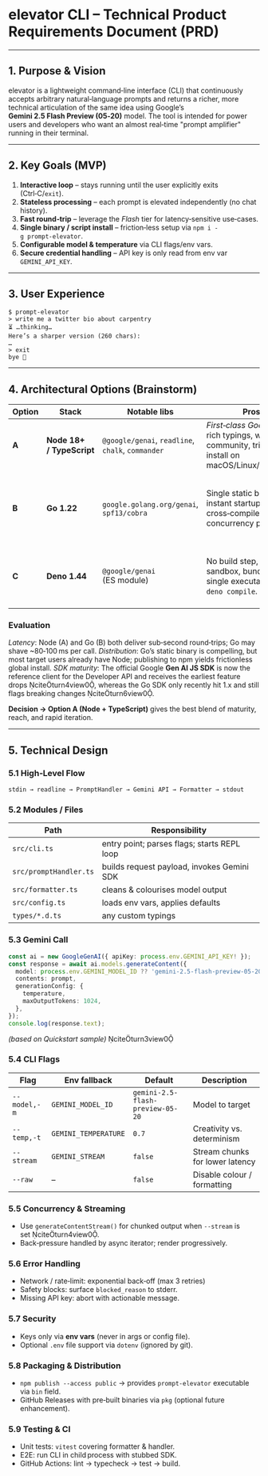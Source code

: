 # elevator CLI – Technical Product Requirements Document (PRD)

---

## 1. Purpose & Vision

elevator is a lightweight command‑line interface (CLI) that continuously accepts arbitrary natural‑language prompts and returns a richer, more technical articulation of the same idea using Google’s **Gemini 2.5 Flash Preview (05‑20)** model. The tool is intended for power users and developers who want an almost real‑time "prompt amplifier" running in their terminal.

---

## 2. Key Goals (MVP)

1. **Interactive loop** – stays running until the user explicitly exits (Ctrl‑C/`exit`).
2. **Stateless processing** – each prompt is elevated independently (no chat history).
3. **Fast round‑trip** – leverage the *Flash* tier for latency‑sensitive use‑cases.
4. **Single binary / script install** – friction‑less setup via `npm i -g prompt‑elevator`.
5. **Configurable model & temperature** via CLI flags/env vars.
6. **Secure credential handling** – API key is only read from env var `GEMINI_API_KEY`.

---

## 3. User Experience

```text
$ prompt-elevator
> write me a twitter bio about carpentry
⏳ …thinking…
Here’s a sharper version (260 chars):
…
> exit
bye 👋
```

---

## 4. Architectural Options (Brainstorm)

| Option | Stack                     | Notable libs                                      | Pros                                                                                            | Cons                                                                                             |
| ------ | ------------------------- | ------------------------------------------------- | ----------------------------------------------------------------------------------------------- | ------------------------------------------------------------------------------------------------ |
| **A**  | **Node 18+ / TypeScript** | `@google/genai`, `readline`, `chalk`, `commander` | *First‑class Google SDK*, rich typings, wide community, trivial install on macOS/Linux/Windows. | Requires Node runtime; slight cold‑start overhead.                                               |
| **B**  | **Go 1.22**               | `google.golang.org/genai`, `spf13/cobra`          | Single static binary, instant startup, easy cross‑compile, concurrency primitives.              | Users must install Go binary (or download pre‑built); SDK still stabilising; generics verbosity. |
| **C**  | **Deno 1.44**             | `@google/genai` (ES module)                       | No build step, secure sandbox, bundling into single executable via `deno compile`.              | Smaller ecosystem; many devs unfamiliar; CI & autocompletions less mature.                       |

### Evaluation

*Latency*: Node (A) and Go (B) both deliver sub‑second round‑trips; Go may shave \~80‑100 ms per call.
*Distribution*: Go’s static binary is compelling, but most target users already have Node; publishing to npm yields frictionless global install.
*SDK maturity*: The official Google **Gen AI JS SDK** is now the reference client for the Developer API and receives the earliest feature drops citeturn4view0, whereas the Go SDK only recently hit 1.x and still flags breaking changes citeturn6view0.

**Decision → Option A (Node + TypeScript)** gives the best blend of maturity, reach, and rapid iteration.

---

## 5. Technical Design

### 5.1 High‑Level Flow

```
stdin → readline → PromptHandler → Gemini API → Formatter → stdout
```

### 5.2 Modules / Files

| Path                   | Responsibility                              |
| ---------------------- | ------------------------------------------- |
| `src/cli.ts`           | entry point; parses flags; starts REPL loop |
| `src/promptHandler.ts` | builds request payload, invokes Gemini SDK  |
| `src/formatter.ts`     | cleans & colourises model output            |
| `src/config.ts`        | loads env vars, applies defaults            |
| `types/*.d.ts`         | any custom typings                          |

### 5.3 Gemini Call

```ts
const ai = new GoogleGenAI({ apiKey: process.env.GEMINI_API_KEY! });
const response = await ai.models.generateContent({
  model: process.env.GEMINI_MODEL_ID ?? 'gemini-2.5-flash-preview-05-20',
  contents: prompt,
  generationConfig: {
    temperature,
    maxOutputTokens: 1024,
  },
});
console.log(response.text);
```

*(based on Quickstart sample)* citeturn3view0

### 5.4 CLI Flags

| Flag         | Env fallback         | Default                          | Description                     |
| ------------ | -------------------- | -------------------------------- | ------------------------------- |
| `--model,-m` | `GEMINI_MODEL_ID`    | `gemini-2.5-flash-preview-05-20` | Model to target                 |
| `--temp,-t`  | `GEMINI_TEMPERATURE` | `0.7`                            | Creativity vs. determinism      |
| `--stream`   | `GEMINI_STREAM`      | `false`                          | Stream chunks for lower latency |
| `--raw`      | –                    | `false`                          | Disable colour / formatting     |

### 5.5 Concurrency & Streaming

* Use `generateContentStream()` for chunked output when `--stream` is set citeturn4view0.
* Back‑pressure handled by async iterator; render progressively.

### 5.6 Error Handling

* Network / rate‑limit: exponential back‑off (max 3 retries)
* Safety blocks: surface `blocked_reason` to stderr.
* Missing API key: abort with actionable message.

### 5.7 Security

* Keys only via **env vars** (never in args or config file).
* Optional `.env` file support via `dotenv` (ignored by git).

### 5.8 Packaging & Distribution

* `npm publish --access public` → provides `prompt-elevator` executable via `bin` field.
* GitHub Releases with pre‑built binaries via `pkg` (optional future enhancement).

### 5.9 Testing & CI

* Unit tests: `vitest` covering formatter & handler.
* E2E: run CLI in child process with stubbed SDK.
* GitHub Actions: lint → typecheck → test → build.

